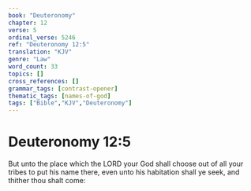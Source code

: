 ```yaml
---
book: "Deuteronomy"
chapter: 12
verse: 5
ordinal_verse: 5246
ref: "Deuteronomy 12:5"
translation: "KJV"
genre: "Law"
word_count: 33
topics: []
cross_references: []
grammar_tags: [contrast-opener]
thematic_tags: [names-of-god]
tags: ["Bible","KJV","Deuteronomy"]
---
```


# Deuteronomy 12:5

But unto the place which the LORD your God shall choose out of all your tribes to put his name there, even unto his habitation shall ye seek, and thither thou shalt come:
